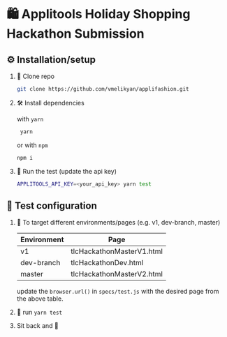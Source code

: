 # 🛍 Applitools Holiday Shopping Hackathon Submission

## ⚙️ Installation/setup

1. 🤖 Clone repo
  
   ```sh
   git clone https://github.com/vmelikyan/applifashion.git
   ```

2. 🛠  Install dependencies
  
    with `yarn`

   ```sh
    yarn
   ```

      or with `npm`
  
    ```sh
    npm i
    ```

3. 🚀 Run the test (update the api key)

    ```sh
    APPLITOOLS_API_KEY=<your_api_key> yarn test  
    ```

## 🔧 Test configuration

1. 🎯 To target different environments/pages (e.g. v1, dev-branch, master)

    | Environment | Page                      |
    |-------------|---------------------------|
    | v1          | tlcHackathonMasterV1.html |
    | dev-branch  | tlcHackathonDev.html      |
    | master      | tlcHackathonMasterV2.html |

    update the `browser.url()` in `specs/test.js` with the desired page from the above table.
2. 🎉 run `yarn test`
3. Sit back and 🍻
